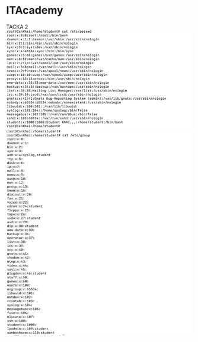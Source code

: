 # ITAcademy

ТАСКА 2
![alt text](https://github.com/valikkr/ITAcademy/blob/main/task2/Screenshot%20at%20Jun%2023%2015-02-55.png "задание2")​
![alt text](https://github.com/valikkr/ITAcademy/blob/main/task2/Screenshot%20at%20Jun%2023%2015-03-17.png "задание2")

